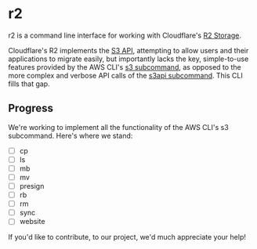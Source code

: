 # r2

r2 is a command line interface for working with Cloudflare's
[R2 Storage](https://www.cloudflare.com/products/r2/).

Cloudflare's R2 implements the
[S3 API](https://docs.aws.amazon.com/AmazonS3/latest/API/Welcome.html),
attempting to allow users and their applications to migrate easily, but
importantly lacks the key, simple-to-use features provided by the AWS CLI's
[s3 subcommand](https://docs.aws.amazon.com/cli/latest/reference/s3/), as
opposed to the more complex and verbose API calls of the
[s3api subcommand](https://docs.aws.amazon.com/cli/latest/reference/s3api/index.html).
This CLI fills that gap.

## Progress

We're working to implement all the functionality of the AWS CLI's s3 subcommand.
Here's where we stand:

- [ ] cp
- [ ] ls
- [ ] mb
- [ ] mv
- [ ] presign
- [ ] rb
- [ ] rm
- [ ] sync
- [ ] website

If you'd like to contribute, to our project, we'd much appreciate your help!
